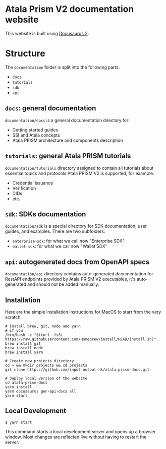 # Atala Prism V2 documentation website

This website is built using [Docusaurus 2](https://docusaurus.io/).

# Structure

The `documentation` folder is split into the following parts:
* `docs`
* `tutorials`
* `sdk`
* `api`

## `docs`: general documentation

`documentation/docs` is a general documentation directory for:
* Getting started guides
* SSI and Atala concepts
* Atala PRISM architecture and components description

## `tutorials`: general Atala PRISM tutorials

`documentation/tutorials`  directory assigned to contain all tutorials about essential topics and protocols Atala PRISM V2 is supported, for example:
* Credential issuance
* Verification
* DIDs
* etc.

## `sdk`: SDKs documentation

`documentation/sdk` is a special directory for SDK documentation, user guides, and examples. There are two subfolders:
* `enterprise-sdk`: for what we call now "Enterprise SDK"
* `wallet-sdk`: for what we call now "Wallet SDK"

## `api`: autogenerated docs from OpenAPI specs

`documentation/api` directory contains auto-generated documentation for RestAPI endpoints provided by Atala PRISM V2 executables, it's auto-generated and should not be added manually.

## Installation

Here are the simple installation instructions for MacOS to start from the very scratch.

```shell
# Install brew, git, node and yarn
# if you 
/bin/bash -c "$(curl -fsSL https://raw.githubusercontent.com/Homebrew/install/HEAD/install.sh)"
brew install git
brew install node
brew install yarn

# Create new projects directory
cd ~ && mkdir projects && cd projects
git clone https://github.com/input-output-hk/atala-prism-docs.git

# Deploy local version of the website
cd atala-prism-docs
yarn install
yarn docusaurus gen-api-docs all
yarn start
```

## Local Development

```
$ yarn start
```

This command starts a local development server and opens up a browser window. Most changes are reflected live without having to restart the server.
